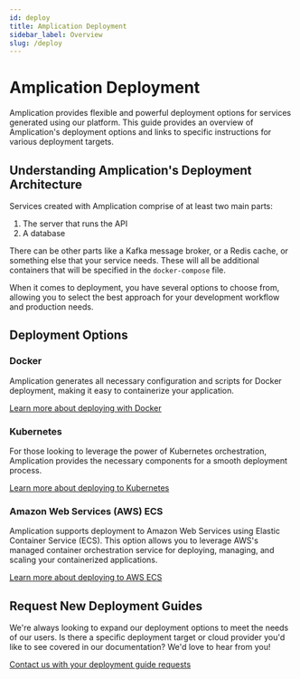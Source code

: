 ```yaml
---
id: deploy
title: Amplication Deployment
sidebar_label: Overview
slug: /deploy
---
```


# Amplication Deployment

Amplication provides flexible and powerful deployment options for services generated using our platform.
This guide provides an overview of Amplication's deployment options and links to specific instructions for various deployment targets.

## Understanding Amplication's Deployment Architecture

Services created with Amplication comprise of at least two main parts:

1. The server that runs the API
2. A database

There can be other parts like a Kafka message broker, or a Redis cache, or something else that your service needs.
These will all be additional containers that will be specified in the `docker-compose` file.

When it comes to deployment, you have several options to choose from, allowing you to select the best approach for your development workflow and production needs.

## Deployment Options

### Docker

Amplication generates all necessary configuration and scripts for Docker deployment, making it easy to containerize your application.

[Learn more about deploying with Docker](/deploy/docker-desktop)

### Kubernetes

For those looking to leverage the power of Kubernetes orchestration, Amplication provides the necessary components for a smooth deployment process.

[Learn more about deploying to Kubernetes](/deploy/kubernetes)

### Amazon Web Services (AWS) ECS

Amplication supports deployment to Amazon Web Services using Elastic Container Service (ECS). This option allows you to leverage AWS's managed container orchestration service for deploying, managing, and scaling your containerized applications.

[Learn more about deploying to AWS ECS](/deploy/aws/ecs)

## Request New Deployment Guides

We're always looking to expand our deployment options to meet the needs of our users. Is there a specific deployment target or cloud provider you'd like to see covered in our documentation? We'd love to hear from you!

[Contact us with your deployment guide requests](https://meetings-eu1.hubspot.com/paz-yanover/product-overview-vp-product)
